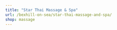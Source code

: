 ```yaml
---
title: "Star Thai Massage & Spa"
url: /bexhill-on-sea/star-thai-massage-and-spa/
shop: massage
---
```

